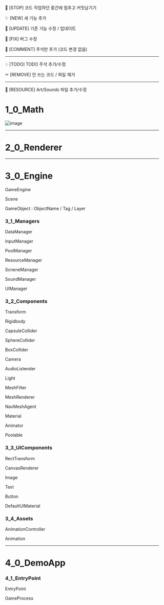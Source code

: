 🚧 [STOP] 코드 작업하던 중간에 멈추고 커밋남기기 

✨ [NEW] 새 기능 추가 

🔨 [UPDATE] 기존 기능 수정 / 업데이트

🐛 [FIX] 버그 수정

📗 [COMMENT] 주석만 추가 (코드 변경 없음)

---

💡 [TODO] TODO 주석 추가/수정

⚰️ [REMOVE] 안 쓰는 코드 / 파일 제거

---

💄 [RESOURCE] Art/Sounds 파일 추가/수정

# 1_0_Math
![image](https://github.com/SandyLee-00/SEngine/assets/42234609/5106cfe2-6e6e-4688-8b9c-05d530b1bcf2)

---

# 2_0_Renderer

---

# 3_0_Engine

GameEngine

Scene

GameObject  : ObjectName / Tag / Layer

### 3_1_Managers

DataManager

InputManager

PoolManager

ResourceManager

ScneneManager

SoundManager

UIManager

### 3_2_Components

Transform

Rigidbody

CapsuleCollider

SphereCollider

BoxCollider

Camera

AudioListender

Light

MeshFilter

MeshRenderer

NavMeshAgent

Material

Animator

Poolable

### 3_3_UIComponents

RectTransform

CanvasRenderer

Image

Text

Button

DefaultUIMaterial

### 3_4_Assets

AnimationController

Animation

---

# 4_0_DemoApp

### 4_1_EntryPoint

EntryPoint

GameProcess

